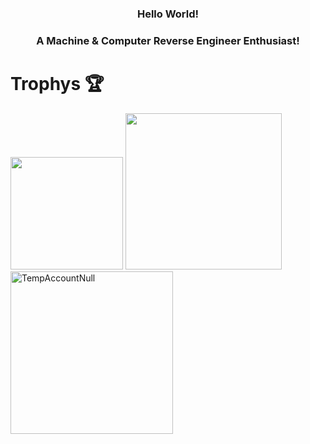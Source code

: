 <!DOCTYPE html>
<html lang="en">
<h3 align="center">Hello World!<h3> 
<h3 align="center">A Machine & Computer Reverse Engineer Enthusiast!</h3>

# Trophys 🏆
<div>
    <img height="180em" src="https://github-readme-stats.vercel.app/api?username=TempAccountNull&show_icons=true&theme=radical&include_all_commits=true&count_private=true&margin-w=45&margin-h=15" />
    <img height="250em" src="https://github-readme-stats.vercel.app/api/top-langs/?username=TempAccountNull&layout=compact&theme=radical&margin-w=45&margin-h=200" />
    <br>
    <img height="260em" src="https://github-trophies.vercel.app/?username=TempAccountNull&theme=radical&margin-w=45&margin-h=15" alt="TempAccountNull" /> 
</div> 

</body>
